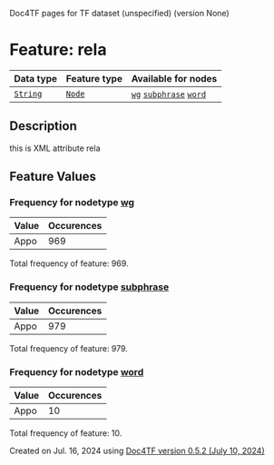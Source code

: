Doc4TF pages for TF dataset (unspecified) (version None)
# Feature: rela
Data type|Feature type|Available for nodes
---|---|---
[`String`](featuresbydatatype.md#string)|[`Node`](featuresbytype.md#node)| [`wg`](featuresbynodetype.md#wg)  [`subphrase`](featuresbynodetype.md#subphrase)  [`word`](featuresbynodetype.md#word) 
## Description
this is XML attribute rela
## Feature Values
### Frequency for nodetype [wg](featuresbynodetype.md#wg)
Value|Occurences
---|---
Appo|969

Total frequency of feature: 969.
 ### Frequency for nodetype [subphrase](featuresbynodetype.md#subphrase)
Value|Occurences
---|---
Appo|979

Total frequency of feature: 979.
 ### Frequency for nodetype [word](featuresbynodetype.md#word)
Value|Occurences
---|---
Appo|10

Total frequency of feature: 10.
  

Created on Jul. 16, 2024 using [Doc4TF version 0.5.2 (July 10, 2024)](https://github.com/tonyjurg/Doc4TF/blob/main/CreateFeatureDoc.ipynb) 